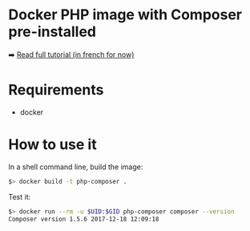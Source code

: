 # Docker PHP image with Composer pre-installed

:arrow_right: [Read full tutorial (in french for now)](http://www.jeckel.fr/)

# Requirements

- docker

# How to use it

In a shell command line, build the image:

```bash
$> docker build -t php-composer .
```

Test it:

```bash
$> docker run --rm -u $UID:$GID php-composer composer --version
Composer version 1.5.6 2017-12-18 12:09:18
```
